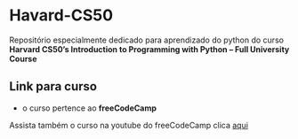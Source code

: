 # Havard-CS50
Repositório especialmente dedicado para aprendizado do python do curso **Harvard CS50’s Introduction to Programming with Python – Full University Course**

## Link para curso
- o curso pertence ao **freeCodeCamp** 

Assista também o curso na youtube do freeCodeCamp clica [aqui](https://www.youtube.com/watch?v=nLRL_NcnK-4&t=2115s)
